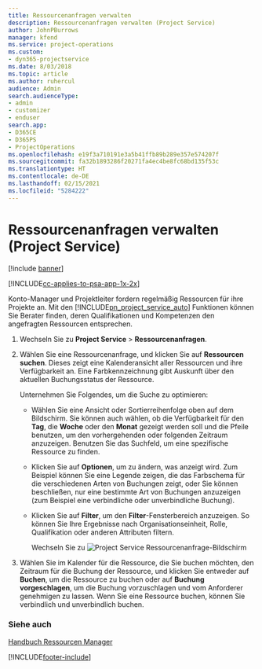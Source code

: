 ```yaml
---
title: Ressourcenanfragen verwalten
description: Ressourcenanfragen verwalten (Project Service)
author: JohnPBurrows
manager: kfend
ms.service: project-operations
ms.custom:
- dyn365-projectservice
ms.date: 8/03/2018
ms.topic: article
ms.author: ruhercul
audience: Admin
search.audienceType:
- admin
- customizer
- enduser
search.app:
- D365CE
- D365PS
- ProjectOperations
ms.openlocfilehash: e19f3a710191e3a5b41ffb89b289e357e574207f
ms.sourcegitcommit: fa32b1893286f20271fa4ec4be8fc68bd135f53c
ms.translationtype: HT
ms.contentlocale: de-DE
ms.lasthandoff: 02/15/2021
ms.locfileid: "5284222"
---
```

# <a name="manage-resource-requests-project-service"></a>Ressourcenanfragen verwalten (Project Service)

[!include [banner](../includes/psa-now-project-operations.md)]

[!INCLUDE[cc-applies-to-psa-app-1x-2x](../includes/cc-applies-to-psa-app-1x-2x.md)]

Konto-Manager und Projektleiter fordern regelmäßig Ressourcen für ihre Projekte an. Mit den [!INCLUDE[pn_project_service_auto](../includes/pn-project-service-auto.md)] Funktionen können Sie Berater finden, deren Qualifikationen und Kompetenzen den angefragten Ressourcen entsprechen.  
  
1. Wechseln Sie zu **Project Service** > **Ressourcenanfragen**.  
  
2. Wählen Sie eine Ressourcenanfrage, und klicken Sie auf **Ressourcen suchen**. Dieses zeigt eine Kalenderansicht aller Ressourcen und ihre Verfügbarkeit an. Eine Farbkennzeichnung gibt Auskunft über den aktuellen Buchungsstatus der Ressource.  
  
    Unternehmen Sie Folgendes, um die Suche zu optimieren:  
  
   -   Wählen Sie eine Ansicht oder Sortierreihenfolge oben auf dem Bildschirm. Sie können auch wählen, ob die Verfügbarkeit für den **Tag**, die **Woche** oder den **Monat** gezeigt werden soll und die Pfeile benutzen, um den vorhergehenden oder folgenden Zeitraum anzuzeigen. Benutzen Sie das Suchfeld, um eine spezifische Ressource zu finden.  
  
   -   Klicken Sie auf **Optionen**, um zu ändern, was anzeigt wird. Zum Beispiel können Sie eine Legende zeigen, die das Farbschema für die verschiedenen Arten von Buchungen zeigt, oder Sie können beschließen, nur eine bestimmte Art von Buchungen anzuzeigen (zum Beispiel eine verbindliche oder unverbindliche Buchung).  
  
   -   Klicken Sie auf **Filter**, um den **Filter**-Fensterbereich anzuzeigen. So können Sie Ihre Ergebnisse nach Organisationseinheit, Rolle, Qualifikation oder anderen Attributen filtern.  
  
       Wechseln Sie zu ![Project Service Ressourcenanfrage-Bildschirm](../psa/media/project-service-resource-request-screen.png "Wechseln Sie zu Project Service Ressourcenanfrage-Bildschirm")  
  
3. Wählen Sie im Kalender für die Ressource, die Sie buchen möchten, den Zeitraum für die Buchung der Ressource, und klicken Sie entweder auf **Buchen**, um die Ressource zu buchen oder auf **Buchung vorgeschlagen**, um die Buchung vorzuschlagen und vom Anforderer genehmigen zu lassen. Wenn Sie eine Ressource buchen, können Sie verbindlich und unverbindlich buchen.  
  
### <a name="see-also"></a>Siehe auch  
 [Handbuch Ressourcen Manager](../psa/resource-manager-guide.md)


[!INCLUDE[footer-include](../includes/footer-banner.md)]